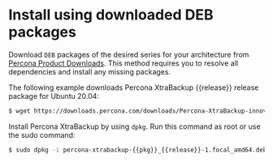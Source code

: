 # Install using downloaded DEB packages

Download `DEB` packages of the desired series for your architecture from [Percona Product Downloads]. This method requires you to resolve all dependencies and install any missing packages.

The following example downloads Percona XtraBackup {{release}} release package for Ubuntu 20.04:

```{.bash data-prompt="$"}
$ wget https://downloads.percona.com/downloads/Percona-XtraBackup-innovative-release/Percona-XtraBackup-{{release}}/binary/debian/focal/x86_64/percona-xtrabackup-{{pkg}}_{{release}}-1.focal_amd64.deb
```

Install Percona XtraBackup by using `dpkg`. Run this command as root or use the sudo command:

```{.bash data-prompt="$"}
$ sudo dpkg -i percona-xtrabackup-{{pkg}}_{{release}}-1.focal_amd64.deb
```

[Percona Product Downloads]: https://www.percona.com/downloads

